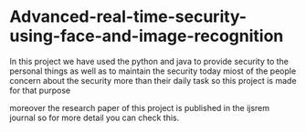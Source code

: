 # Advanced-real-time-security-using-face-and-image-recognition

In this project we have used the python and java to provide security to the personal things as well as to maintain the security 
today miost of the people concern about the security more than their daily task so this project is made for that purpose 

moreover the research paper of this project is published in the ijsrem journal so for more detail you can check this.
